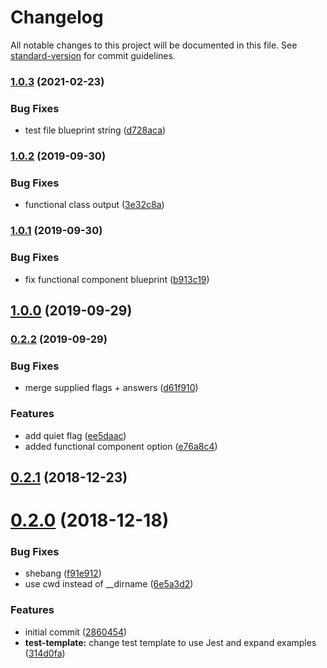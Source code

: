 # Changelog

All notable changes to this project will be documented in this file. See [standard-version](https://github.com/conventional-changelog/standard-version) for commit guidelines.

### [1.0.3](https://github.com/belsrc/vue-gen/compare/v1.0.2...v1.0.3) (2021-02-23)


### Bug Fixes

* test file blueprint string ([d728aca](https://github.com/belsrc/vue-gen/commit/d728acaac91acef0f67c20e1eb7b0b937d19097c))

### [1.0.2](https://github.com/belsrc/vue-gen/compare/v1.0.1...v1.0.2) (2019-09-30)

### Bug Fixes

- functional class output ([3e32c8a](https://github.com/belsrc/vue-gen/commit/3e32c8a))

### [1.0.1](https://github.com/belsrc/vue-gen/compare/v1.0.0...v1.0.1) (2019-09-30)

### Bug Fixes

- fix functional component blueprint ([b913c19](https://github.com/belsrc/vue-gen/commit/b913c19))

## [1.0.0](https://github.com/belsrc/vue-gen/compare/v0.2.2...v1.0.0) (2019-09-29)

### [0.2.2](https://github.com/belsrc/vue-gen/compare/v0.2.1...v0.2.2) (2019-09-29)

### Bug Fixes

- merge supplied flags + answers ([d61f910](https://github.com/belsrc/vue-gen/commit/d61f910))

### Features

- add quiet flag ([ee5daac](https://github.com/belsrc/vue-gen/commit/ee5daac))
- added functional component option ([e76a8c4](https://github.com/belsrc/vue-gen/commit/e76a8c4))

## [0.2.1](https://github.com/belsrc/vue-gen/compare/v0.2.0...v0.2.1) (2018-12-23)

# [0.2.0](https://github.com/belsrc/vue-gen/compare/2860454...v0.2.0) (2018-12-18)

### Bug Fixes

- shebang ([f91e912](https://github.com/belsrc/vue-gen/commit/f91e912))
- use cwd instead of \_\_dirname ([6e5a3d2](https://github.com/belsrc/vue-gen/commit/6e5a3d2))

### Features

- initial commit ([2860454](https://github.com/belsrc/vue-gen/commit/2860454))
- **test-template:** change test template to use Jest and expand examples ([314d0fa](https://github.com/belsrc/vue-gen/commit/314d0fa))
